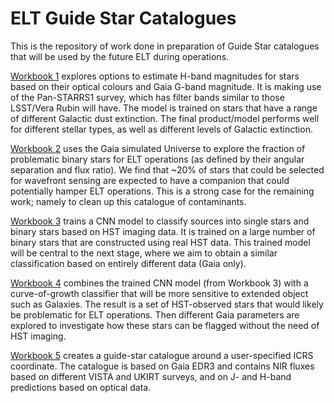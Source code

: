 # ELT Guide Star Catalogues

This is the repository of work done in preparation of Guide Star
catalogues that will be used by the future ELT during operations.

[Workbook 1](https://github.com/rfjvanderburg/ELT_Guide_Stars/blob/master/Guide_stars_1.ipynb) explores options to estimate H-band magnitudes for stars 
based on their optical colours and Gaia G-band magnitude. It is making use of the Pan-STARRS1 survey, 
which has filter bands similar to those LSST/Vera Rubin will have. The model is trained on stars that have a range of
different Galactic dust extinction. The final product/model performs well for different stellar types, as well as
different levels of Galactic extinction.

[Workbook 2](https://github.com/rfjvanderburg/ELT_Guide_Stars/blob/master/Guide_stars_2.ipynb) uses the Gaia simulated Universe to explore the fraction
of problematic binary stars for ELT operations (as defined by their
angular separation and flux ratio). We find that ~20% of stars that could be selected
for wavefront sensing are expected to have a companion that could potentially hamper ELT
operations. This is a strong case for the remaining work; namely to clean up this catalogue of contaminants.

[Workbook 3](https://github.com/rfjvanderburg/ELT_Guide_Stars/blob/master/CNN_binary_classification.ipynb) trains a CNN model to classify sources into single
stars and binary stars based on HST imaging data. It is trained on a large number of 
binary stars that are constructed using real HST data. This trained
model will be central to the next stage, where we aim to obtain a
similar classification based on entirely different data (Gaia only). 


[Workbook 4](https://github.com/rfjvanderburg/ELT_Guide_Stars/blob/master/Gaia_classification.ipynb) combines the trained CNN model (from Workbook 3) with a curve-of-growth classifier that will be more sensitive to extended object such as Galaxies.
The result is a set of HST-observed stars that would likely be problematic for ELT operations.
Then different Gaia parameters are explored to investigate how these stars can be flagged
without the need of HST imaging.

[Workbook 5](https://github.com/rfjvanderburg/ELT_Guide_Stars/blob/master/make_catalogue.ipynb) creates a guide-star catalogue around a user-specified ICRS coordinate. The catalogue is based on Gaia EDR3 and contains NIR fluxes based on different VISTA and UKIRT surveys, and on J- and H-band predictions based on optical data.


